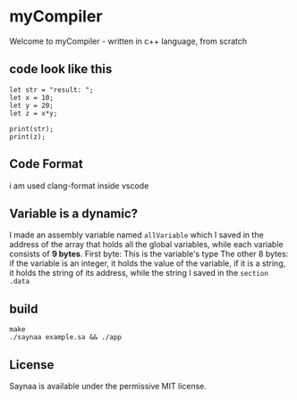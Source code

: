 # myCompiler

Welcome to myCompiler - written in c++ language, from scratch

## code look like this

```
let str = "result: ";
let x = 10;
let y = 20;
let z = x*y;

print(str);
print(z);
```

## Code Format

i am used clang-format inside vscode

## Variable is a dynamic?

I made an assembly variable named `allVariable` which I saved in the address of the array that holds all the global variables,
while each variable consists of **9 bytes**.
First byte: This is the variable's type
The other 8 bytes: if the variable is an integer, it holds the value of the variable, if it is a string, it holds the string of its address, while the string I saved in the `section .data`

## build

```
make
./saynaa example.sa && ./app
```

## License

Saynaa is available under the permissive MIT license.
